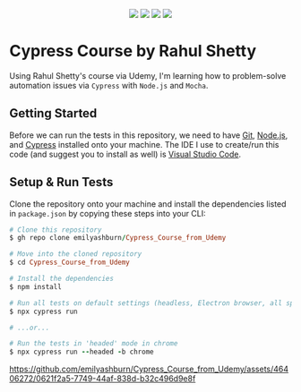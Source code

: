<p align="center">
<img src="https://img.shields.io/badge/javascript%20-%23323330.svg?&style=for-the-badge&logo=javascript&logoColor=%23F7DF1E"> <img src="https://img.shields.io/badge/-cypress-%23E5E5E5?style=for-the-badge&logo=cypress&logoColor=058a5e"> <img src="https://img.shields.io/badge/-mocha-%238D6748?style=for-the-badge&logo=mocha&logoColor=white"> <img src="https://img.shields.io/badge/node.js-6DA55F?style=for-the-badge&logo=node.js&logoColor=white">
</p>

# Cypress Course by Rahul Shetty
Using Rahul Shetty's course via Udemy, I'm learning how to problem-solve automation issues via ``Cypress`` with ``Node.js`` and ``Mocha``.

## Getting Started
Before we can run the tests in this repository, we need to have [Git](https://git-scm.com/), [Node.js](https://nodejs.org/en), and [Cypress](https://www.cypress.io/) installed onto your machine. The IDE I use to create/run this code (and suggest you to install as well) is [Visual Studio Code](https://code.visualstudio.com/).

## Setup & Run Tests
Clone the repository onto your machine and install the dependencies listed in ``package.json`` by copying these steps into your CLI:
```ruby
# Clone this repository
$ gh repo clone emilyashburn/Cypress_Course_from_Udemy

# Move into the cloned repository
$ cd Cypress_Course_from_Udemy

# Install the dependencies
$ npm install

# Run all tests on default settings (headless, Electron browser, all specs, ...)
$ npx cypress run

# ...or...

# Run the tests in 'headed' mode in chrome
$ npx cypress run --headed -b chrome
```
https://github.com/emilyashburn/Cypress_Course_from_Udemy/assets/46406272/0621f2a5-7749-44af-838d-b32c496d9e8f
